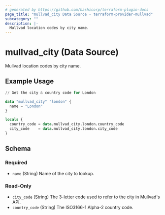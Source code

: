 ```yaml
---
# generated by https://github.com/hashicorp/terraform-plugin-docs
page_title: "mullvad_city Data Source - terraform-provider-mullvad"
subcategory: ""
description: |-
  Mullvad location codes by city name.
---
```


# mullvad_city (Data Source)

Mullvad location codes by city name.

## Example Usage

```terraform
// Get the city & country code for London

data "mullvad_city" "london" {
  name = "London"
}

locals {
  country_code = data.mullvad_city.london.country_code
  city_code    = data.mullvad_city.london.city_code
}
```

<!-- schema generated by tfplugindocs -->
## Schema

### Required

- `name` (String) Name of the city to lookup.

### Read-Only

- `city_code` (String) The 3-letter code used to refer to the city in Mullvad's API.
- `country_code` (String) The ISO3166-1 Alpha-2 country code.


